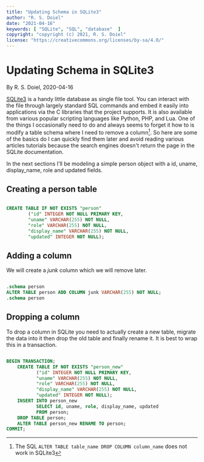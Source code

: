 ```yaml
---
title: "Updating Schema in SQLite3"
author: "R. S. Doiel"
date: "2021-04-16"
keywords: [ "SQLite", "SQL", "database"  ]
copyright: "copyright (c) 2021, R. S. Doiel"
license: "https://creativecommons.org/licenses/by-sa/4.0/"
---
```


Updating Schema in SQLite3
==========================

By R. S. Doiel, 2020-04-16

[SQLite3](https://sqlite.org/docs.html) is a handy little
database as single file tool.  You can interact with the file
through largely standard SQL commands and embed it easily into
applications via the C libraries that the project supports.
It is also available from various popular scripting languages
like Python, PHP, and Lua. One of the things I occasionally
need to do and always seems to forget it how to is modify a
table schema where I need to remove a column[^1]. So here are
some of the basics do I can quickly find them later and avoid
reading various articles tutorials because the search engines
doesn't return the page in the SQLite documentation.

[^1]: The SQL `ALTER TABLE table_name DROP COLUMN column_name` does not work in SQLite3

In the next sections I'll be modeling a simple person object
with a id, uname, display_name, role and updated fields.

Creating a person table
-----------------------


```sql

CREATE TABLE IF NOT EXISTS "person" 
        ("id" INTEGER NOT NULL PRIMARY KEY, 
        "uname" VARCHAR(255) NOT NULL, 
        "role" VARCHAR(255) NOT NULL, 
        "display_name" VARCHAR(255) NOT NULL, 
        "updated" INTEGER NOT NULL);

```

Adding a column
---------------

We will create a *junk* column which we will remove later.

```sql

.schema person
ALTER TABLE person ADD COLUMN junk VARCHAR(255) NOT NULL;
.schema person

```

Dropping a column
-----------------

To drop a column in SQLite you need to actually create
a new table, migrate the data into it then drop the old table
and finally rename it. It is best to wrap this in a transaction.

```sql

BEGIN TRANSACTION;
    CREATE TABLE IF NOT EXISTS "person_new" 
           ("id" INTEGER NOT NULL PRIMARY KEY, 
           "uname" VARCHAR(255) NOT NULL, 
           "role" VARCHAR(255) NOT NULL, 
           "display_name" VARCHAR(255) NOT NULL, 
           "updated" INTEGER NOT NULL);
    INSERT INTO person_new
           SELECT id, uname, role, display_name, updated
           FROM person;
    DROP TABLE person;
    ALTER TABLE person_new RENAME TO person;
COMMIT;

```


